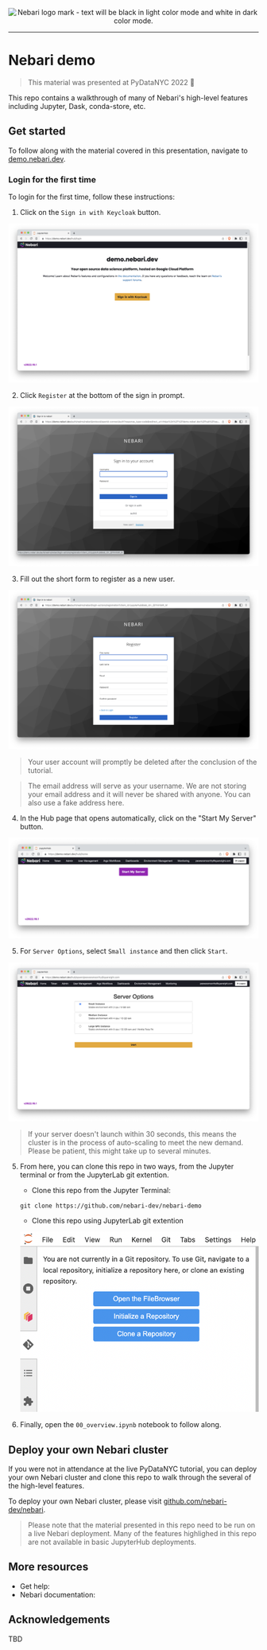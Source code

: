 <p align="center">
  <picture>
    <source media="(prefers-color-scheme: light)" srcset="https://raw.githubusercontent.com/nebari-dev/nebari-design/main/logo-mark/horizontal/Nebari-Logo-Horizontal-Lockup.svg">
    <source media="(prefers-color-scheme: dark)" srcset="https://raw.githubusercontent.com/nebari-dev/nebari-design/main/logo-mark/horizontal/Nebari-Logo-Horizontal-Lockup-White-text.svg">
    <img alt="Nebari logo mark - text will be black in light color mode and white in dark color mode." width="50%"/>
  </picture>
</p>

---

# Nebari demo

> This material was presented at PyDataNYC 2022 🗽

This repo contains a walkthrough of many of Nebari's high-level features including Jupyter, Dask, conda-store, etc.


## Get started

To follow along with the material covered in this presentation, navigate to [demo.nebari.dev](https://demo.nebari.dev).


### Login for the first time

To login for the first time, follow these instructions:

1. Click on the `Sign in with Keycloak` button.

<img src="./assets/keycloak-sign-in.png" alt="">

2. Click `Register` at the bottom of the sign in prompt.

<img src="./assets/keycloak-register.png" alt="">

3. Fill out the short form to register as a new user.

<img src="./assets/keycloak-register-form.png" alt="">

> Your user account will promptly be deleted after the conclusion of the tutorial.

> The email address will serve as your username. We are not storing your email address and it will never be shared with anyone. You can also use a fake address here.

4. In the Hub page that opens automatically, click on the "Start My Server" button.

<img src="./assets/start-server.png" alt="">


5. For `Server Options`, select `Small instance` and then click `Start`.

<img src="./assets/server-options.png" alt="">

> If your server doesn't launch within 30 seconds, this means the cluster is in the process of auto-scaling to meet the new demand. Please be patient, this might take up to several minutes.

5. From here, you can clone this repo in two ways, from the Jupyter terminal or from the JupyterLab git extention.
    - Clone this repo from the Jupyter Terminal:

    ```
    git clone https://github.com/nebari-dev/nebari-demo
    ```

    - Clone this repo using JupyterLab git extention

    ![Image of the JupyterLab git extension](./assets/jupyterlab-git-extension.png)

6. Finally, open the `00_overview.ipynb` notebook to follow along.

## Deploy your own Nebari cluster

If you were not in attendance at the live PyDataNYC tutorial, you can deploy your own Nebari cluster and clone this repo to walk through the several of the high-level features.

To deploy your own Nebari cluster, please visit [github.com/nebari-dev/nebari](https://github.com/nebari-dev/nebari).

> Please note that the material presented in this repo need to be run on a live Nebari deployment. Many of the features highlighed in this repo are not available in basic JupyterHub deployments.


## More resources
* Get help:
* Nebari documentation:


## Acknowledgements
TBD
